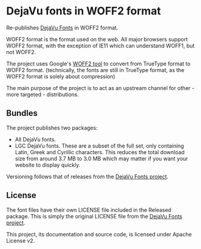 # DejaVu fonts in WOFF2 format

Re-publishes [DejaVu Fonts](https://github.com/dejavu-fonts/dejavu-fonts) in WOFF2 format. 

WOFF2 format is the format used on the web. All major browsers support WOFF2 format, with the exception
of IE11 which can understand WOFF1, but not WOFF2.

The project uses Google's [WOFF2 tool](https://github.com/google/woff2) to convert from TrueType format to WOFF2 format.
(technically, the fonts are still in TrueType format, as the WOFF2 format is solely about compression)

The main purpose of the project is to act as an upstream channel for other - more targeted - distributions.

## Bundles

The project publishes two packages:

- All DejaVu fonts.
- LGC DejaVu fonts. These are a subset of the full set, only containing Latin, Greek and Cyrillic characters. 
This reduces the total download size from around 3.7 MB to 3.0 MB which may matter if you want your website to display quickly.

Versioning follows that of releases from the [DejaVu Fonts project](https://github.com/dejavu-fonts/dejavu-fonts).


## License

The font files have their own LICENSE file included in the Released package. This is simply the original
LICENSE file from the [DejaVu Fonts project](https://github.com/dejavu-fonts/dejavu-fonts).

This project, its documentation and source code, is licensed under Apache License v2.

